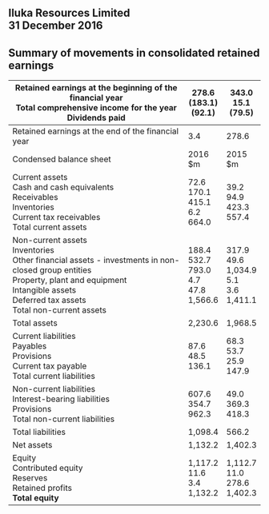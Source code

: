 ## Iluka Resources Limited<br>31 December 2016

## Summary of movements in consolidated retained earnings

| Retained earnings at the beginning of the financial year<br>Total comprehensive income for the year<br>Dividends paid                                                                                           | 278.6<br>(183.1)<br>(92.1)                        | 343.0<br>15.1<br>(79.5)                           |
|-----------------------------------------------------------------------------------------------------------------------------------------------------------------------------------------------------------------|---------------------------------------------------|---------------------------------------------------|
| Retained earnings at the end of the financial year                                                                                                                                                              | 3.4                                               | 278.6                                             |
| Condensed balance sheet                                                                                                                                                                                         | 2016<br>\$m                                       | 2015<br>\$m                                       |
| Current assets<br>Cash and cash equivalents<br>Receivables<br>Inventories<br>Current tax receivables<br>Total current assets                                                                                    | 72.6<br>170.1<br>415.1<br>6.2<br>664.0            | 39.2<br>94.9<br>423.3<br>557.4                    |
| Non-current assets<br>Inventories<br>Other financial assets - investments in non-closed group entities<br>Property, plant and equipment<br>Intangible assets<br>Deferred tax assets<br>Total non-current assets | 188.4<br>532.7<br>793.0<br>4.7<br>47.8<br>1,566.6 | 317.9<br>49.6<br>1,034.9<br>5.1<br>3.6<br>1,411.1 |
| Total assets                                                                                                                                                                                                    | 2,230.6                                           | 1,968.5                                           |
| Current liabilities<br>Payables<br>Provisions<br>Current tax payable<br>Total current liabilities                                                                                                               | 87.6<br>48.5<br>136.1                             | 68.3<br>53.7<br>25.9<br>147.9                     |
| Non-current liabilities<br>Interest-bearing liabilities<br>Provisions<br>Total non-current liabilities                                                                                                          | 607.6<br>354.7<br>962.3                           | 49.0<br>369.3<br>418.3                            |
| Total liabilities                                                                                                                                                                                               | 1,098.4                                           | 566.2                                             |
| Net assets                                                                                                                                                                                                      | 1,132.2                                           | 1,402.3                                           |
| Equity<br>Contributed equity<br>Reserves<br>Retained profits<br><b>Total equity</b>                                                                                                                             | 1,117.2<br>11.6<br>3.4<br>1,132.2                 | 1,112.7<br>11.0<br>278.6<br>1,402.3               |